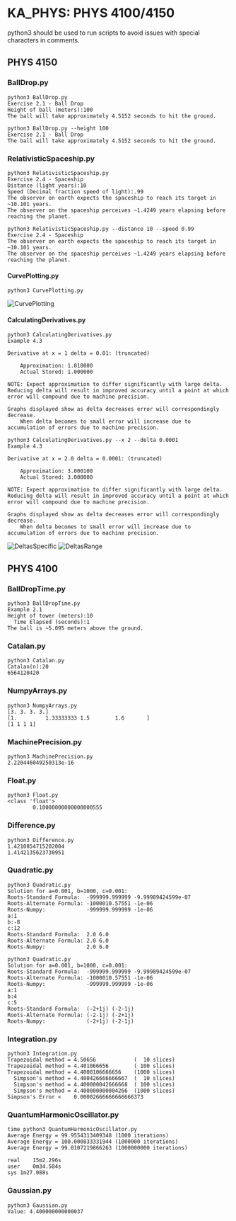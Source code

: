 # KA_PHYS: PHYS 4100/4150

python3 should be used to run scripts to avoid issues with special characters in comments.

## PHYS 4150

### BallDrop.py
```
python3 BallDrop.py
Exercise 2.1 - Ball Drop
Height of ball (meters):100
The ball will take approximately 4.5152 seconds to hit the ground.
```
```
python3 BallDrop.py --height 100
Exercise 2.1 - Ball Drop
The ball will take approximately 4.5152 seconds to hit the ground.
```

### RelativisticSpaceship.py
```
python3 RelativisticSpaceship.py
Exercise 2.4 - Spaceship
Distance (light years):10
Speed (Decimal fraction speed of light):.99
The observer on earth expects the spaceship to reach its target in ~10.101 years.
The observer on the spaceship perceives ~1.4249 years elapsing before reaching the planet.
```
```
python3 RelativisticSpaceship.py --distance 10 --speed 0.99
Exercise 2.4 - Spaceship
The observer on earth expects the spaceship to reach its target in ~10.101 years.
The observer on the spaceship perceives ~1.4249 years elapsing before reaching the planet.
```

#### CurvePlotting.py
```
python3 CurvePlotting.py
```

![CurvePlotting](Output/CurvePlotting.png)

#### CalculatingDerivatives.py
```
python3 CalculatingDerivatives.py 
Example 4.3

Derivative at x = 1 delta = 0.01: (truncated)

	Approximation: 1.010000
	Actual Stored: 1.000000

NOTE: Expect approximation to differ significantly with large delta. Reducing delta will result in improved accuracy until a point at which error will compound due to machine precision.

Graphs displayed show as delta decreases error will correspondingly decrease. 
    When delta becomes to small error will increase due to accumulation of errors due to machine precision.
```
```
python3 CalculatingDerivatives.py --x 2 --delta 0.0001
Example 4.3

Derivative at x = 2.0 delta = 0.0001: (truncated)

	Approximation: 3.000100
	Actual Stored: 3.000000

NOTE: Expect approximation to differ significantly with large delta. Reducing delta will result in improved accuracy until a point at which error will compound due to machine precision.

Graphs displayed show as delta decreases error will correspondingly decrease. 
    When delta becomes to small error will increase due to accumulation of errors due to machine precision.
```

![DeltasSpecific](Output/DeltasSpecific.png)
![DeltasRange](Output/DeltasRange.png)

## PHYS 4100

### BallDropTime.py
```
python3 BallDropTime.py 
Example 2.1
Height of tower (meters):10
  Time Elapsed (seconds):1
The ball is ~5.095 meters above the ground.
```

### Catalan.py
```
python3 Catalan.py
Catalan(n):20
6564120420
```

### NumpyArrays.py
```
python3 NumpyArrays.py 
[3. 3. 3. 3.]
[1.         1.33333333 1.5        1.6       ]
[1 1 1 1]
```

### MachinePrecision.py
```
python3 MachinePrecision.py 
2.220446049250313e-16
```

### Float.py
```
python3 Float.py
<class 'float'>
        0.10000000000000000555
```

### Difference.py
```
python3 Difference.py
1.4210854715202004
1.4142135623730951
```

### Quadratic.py
```
python3 Quadratic.py
Solution for a=0.001, b=1000, c=0.001:
Roots-Standard Formula:  -999999.999999 -9.99989424599e-07
Roots-Alternate Formula: -1000010.57551 -1e-06
Roots-Numpy:             -999999.999999 -1e-06
a:1
b:-8
c:12
Roots-Standard Formula:  2.0 6.0
Roots-Alternate Formula: 2.0 6.0
Roots-Numpy:             2.0 6.0
```

```
python3 Quadratic.py
Solution for a=0.001, b=1000, c=0.001:
Roots-Standard Formula:  -999999.999999 -9.99989424599e-07
Roots-Alternate Formula: -1000010.57551 -1e-06
Roots-Numpy:             -999999.999999 -1e-06
a:1
b:4
c:5
Roots-Standard Formula:  (-2+1j) (-2-1j)
Roots-Alternate Formula: (-2-1j) (-2+1j)
Roots-Numpy:             (-2+1j) (-2-1j)
```

### Integration.py
```
python3 Integration.py 
Trapezoidal method = 4.50656            (  10 slices)
Trapezoidal method = 4.401066656        ( 100 slices)
Trapezoidal method = 4.4000106666656    (1000 slices)
  Simpson's method = 4.400426666666667  (  10 slices)
  Simpson's method = 4.400000042666668  ( 100 slices)
  Simpson's method = 4.400000000004266  (1000 slices)
Simpson's Error <    0.00002666666666666373
```

### QuantumHarmonicOscillator.py
```
time python3 QuantumHarmonicOscillator.py 
Average Energy = 99.9554313409348 (1000 iterations)
Average Energy = 100.000833331944 (1000000 iterations)
Average Energy = 99.0107219866263 (1000000000 iterations)

real	15m2.296s
user	0m34.584s
sys	1m27.088s
```

### Gaussian.py
```
python3 Gaussian.py 
Value: 4.400000000000037
```
